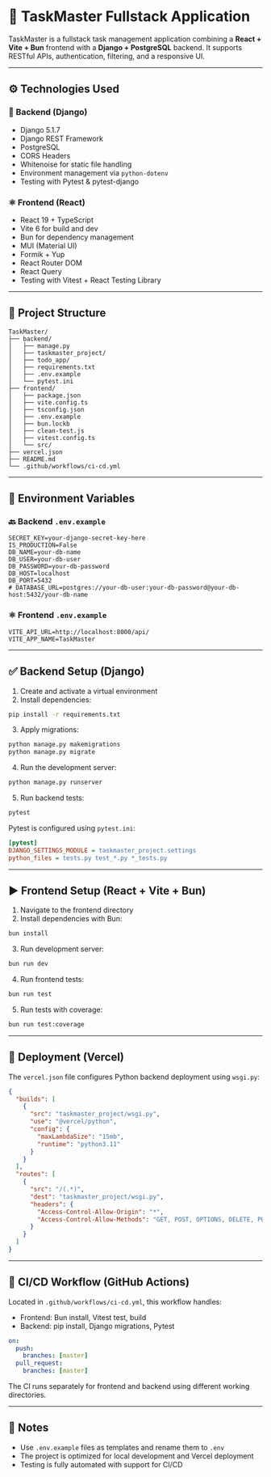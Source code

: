 # 🧩 TaskMaster Fullstack Application

TaskMaster is a fullstack task management application combining a **React + Vite + Bun** frontend with a **Django + PostgreSQL** backend. It supports RESTful APIs, authentication, filtering, and a responsive UI.

---

## ⚙️ Technologies Used

### 🧠 Backend (Django)
- Django 5.1.7
- Django REST Framework
- PostgreSQL
- CORS Headers
- Whitenoise for static file handling
- Environment management via `python-dotenv`
- Testing with Pytest & pytest-django

### ⚛️ Frontend (React)
- React 19 + TypeScript
- Vite 6 for build and dev
- Bun for dependency management
- MUI (Material UI)
- Formik + Yup
- React Router DOM
- React Query
- Testing with Vitest + React Testing Library

---

## 📁 Project Structure

```
TaskMaster/
├── backend/
│   ├── manage.py
│   ├── taskmaster_project/
│   ├── todo_app/
│   ├── requirements.txt
│   ├── .env.example
│   └── pytest.ini
├── frontend/
│   ├── package.json
│   ├── vite.config.ts
│   ├── tsconfig.json
│   ├── .env.example
│   ├── bun.lockb
│   ├── clean-test.js
│   ├── vitest.config.ts
│   └── src/
├── vercel.json
├── README.md
└── .github/workflows/ci-cd.yml
```

---

## 🔧 Environment Variables

### 🔙 Backend `.env.example`
```env
SECRET_KEY=your-django-secret-key-here
IS_PRODUCTION=False
DB_NAME=your-db-name
DB_USER=your-db-user
DB_PASSWORD=your-db-password
DB_HOST=localhost
DB_PORT=5432
# DATABASE_URL=postgres://your-db-user:your-db-password@your-db-host:5432/your-db-name
```

### ⚛️ Frontend `.env.example`
```env
VITE_API_URL=http://localhost:8000/api/
VITE_APP_NAME=TaskMaster
```

---

## ✅ Backend Setup (Django)

1. Create and activate a virtual environment
2. Install dependencies:
```bash
pip install -r requirements.txt
```

3. Apply migrations:
```bash
python manage.py makemigrations
python manage.py migrate
```

4. Run the development server:
```bash
python manage.py runserver
```

5. Run backend tests:
```bash
pytest
```

Pytest is configured using `pytest.ini`:

```ini
[pytest]
DJANGO_SETTINGS_MODULE = taskmaster_project.settings
python_files = tests.py test_*.py *_tests.py
```

---

## ▶️ Frontend Setup (React + Vite + Bun)

1. Navigate to the frontend directory
2. Install dependencies with Bun:
```bash
bun install
```

3. Run development server:
```bash
bun run dev
```

4. Run frontend tests:
```bash
bun run test
```

5. Run tests with coverage:
```bash
bun run test:coverage
```

---

## 🚀 Deployment (Vercel)

The `vercel.json` file configures Python backend deployment using `wsgi.py`:

```json
{
  "builds": [
    {
      "src": "taskmaster_project/wsgi.py",
      "use": "@vercel/python",
      "config": {
        "maxLambdaSize": "15mb",
        "runtime": "python3.11"
      }
    }
  ],
  "routes": [
    {
      "src": "/(.*)",
      "dest": "taskmaster_project/wsgi.py",
      "headers": {
        "Access-Control-Allow-Origin": "*",
        "Access-Control-Allow-Methods": "GET, POST, OPTIONS, DELETE, PUT"
      }
    }
  ]
}
```

---

## 🔄 CI/CD Workflow (GitHub Actions)

Located in `.github/workflows/ci-cd.yml`, this workflow handles:

- Frontend: Bun install, Vitest test, build
- Backend: pip install, Django migrations, Pytest

```yaml
on:
  push:
    branches: [master]
  pull_request:
    branches: [master]
```

The CI runs separately for frontend and backend using different working directories.

---

## 📄 Notes

- Use `.env.example` files as templates and rename them to `.env`
- The project is optimized for local development and Vercel deployment
- Testing is fully automated with support for CI/CD
